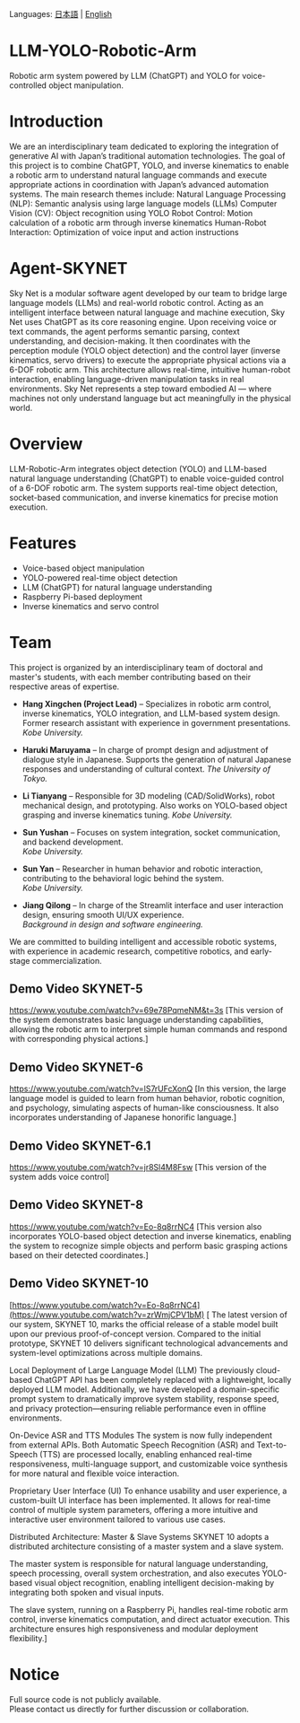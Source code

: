 Languages: [日本語](README_ja.md) | [English](README.md) 


# LLM-YOLO-Robotic-Arm
Robotic arm system powered by LLM (ChatGPT) and YOLO for voice-controlled object manipulation.

# Introduction
We are an interdisciplinary team dedicated to exploring the integration of generative AI with Japan’s traditional automation technologies.
The goal of this project is to combine ChatGPT, YOLO, and inverse kinematics to enable a robotic arm to understand natural language commands and execute appropriate actions in coordination with Japan’s advanced automation systems.
The main research themes include:
Natural Language Processing (NLP): Semantic analysis using large language models (LLMs)
Computer Vision (CV): Object recognition using YOLO
Robot Control: Motion calculation of a robotic arm through inverse kinematics
Human-Robot Interaction: Optimization of voice input and action instructions



#  Agent-SKYNET
Sky Net is a modular software agent developed by our team to bridge large language models (LLMs) and real-world robotic control.
Acting as an intelligent interface between natural language and machine execution, Sky Net uses ChatGPT as its core reasoning engine. Upon receiving voice or text commands, the agent performs semantic parsing, context understanding, and decision-making. It then coordinates with the perception module (YOLO object detection) and the control layer (inverse kinematics, servo drivers) to execute the appropriate physical actions via a 6-DOF robotic arm.
This architecture allows real-time, intuitive human-robot interaction, enabling language-driven manipulation tasks in real environments. Sky Net represents a step toward embodied AI — where machines not only understand language but act meaningfully in the physical world.

# Overview
LLM-Robotic-Arm integrates object detection (YOLO) and LLM-based natural language understanding (ChatGPT) to enable voice-guided control of a 6-DOF robotic arm. The system supports real-time object detection, socket-based communication, and inverse kinematics for precise motion execution.

# Features

- Voice-based object manipulation  
- YOLO-powered real-time object detection  
- LLM (ChatGPT) for natural language understanding  
- Raspberry Pi-based deployment  
- Inverse kinematics and servo control  
 
# Team

This project is organized by an interdisciplinary team of doctoral and master's students, with each member contributing based on their respective areas of expertise.

- **Hang Xingchen (Project Lead)** – Specializes in robotic arm control, inverse kinematics, YOLO integration, and LLM-based system design. Former research assistant with experience in government presentations.
  *Kobe University.*
  
- **Haruki Maruyama**  –  In charge of prompt design and adjustment of dialogue style in Japanese. Supports the generation of natural Japanese responses and understanding of cultural context.
  *The University of Tokyo.*

- **Li Tianyang** – Responsible for 3D modeling (CAD/SolidWorks), robot mechanical design, and prototyping. Also works on YOLO-based object grasping and inverse kinematics tuning.
  *Kobe University.*

- **Sun Yushan** – Focuses on system integration, socket communication, and backend development.  
  *Kobe University.*

- **Sun Yan** – Researcher in human behavior and robotic interaction, contributing to the behavioral logic behind the system.  
  *Kobe University.*

- **Jiang Qilong** – In charge of the Streamlit interface and user interaction design, ensuring smooth UI/UX experience.  
  *Background in design and software engineering.*

We are committed to building intelligent and accessible robotic systems, with experience in academic research, competitive robotics, and early-stage commercialization.

## Demo Video SKYNET-5
https://www.youtube.com/watch?v=69e78PqmeNM&t=3s
[This version of the system demonstrates basic language understanding capabilities, allowing the robotic arm to interpret simple human commands and respond with corresponding physical actions.]

## Demo Video  SKYNET-6
https://www.youtube.com/watch?v=lS7rUFcXonQ
[In this version, the large language model is guided to learn from human behavior, robotic cognition, and psychology, simulating aspects of human-like consciousness. It also incorporates understanding of Japanese honorific language.]

## Demo Video  SKYNET-6.1
https://www.youtube.com/watch?v=jr8Sl4M8Fsw
[This version of the system adds voice control]

## Demo Video  SKYNET-8
https://www.youtube.com/watch?v=Eo-8q8rrNC4
[This version also incorporates YOLO-based object detection and inverse kinematics, enabling the system to recognize simple objects and perform basic grasping actions based on their detected coordinates.]

## Demo Video  SKYNET-10
[https://www.youtube.com/watch?v=Eo-8q8rrNC4](https://www.youtube.com/watch?v=zrWmjCPV1bM)
[
The latest version of our system, SKYNET 10, marks the official release of a stable model built upon our previous proof-of-concept version. Compared to the initial prototype, SKYNET 10 delivers significant technological advancements and system-level optimizations across multiple domains.

Local Deployment of Large Language Model (LLM)
The previously cloud-based ChatGPT API has been completely replaced with a lightweight, locally deployed LLM model. Additionally, we have developed a domain-specific prompt system to dramatically improve system stability, response speed, and privacy protection—ensuring reliable performance even in offline environments.

On-Device ASR and TTS Modules
The system is now fully independent from external APIs. Both Automatic Speech Recognition (ASR) and Text-to-Speech (TTS) are processed locally, enabling enhanced real-time responsiveness, multi-language support, and customizable voice synthesis for more natural and flexible voice interaction.

Proprietary User Interface (UI)
To enhance usability and user experience, a custom-built UI interface has been implemented. It allows for real-time control of multiple system parameters, offering a more intuitive and interactive user environment tailored to various use cases.

Distributed Architecture: Master & Slave Systems
SKYNET 10 adopts a distributed architecture consisting of a master system and a slave system.

The master system is responsible for natural language understanding, speech processing, overall system orchestration, and also executes YOLO-based visual object recognition, enabling intelligent decision-making by integrating both spoken and visual inputs.

The slave system, running on a Raspberry Pi, handles real-time robotic arm control, inverse kinematics computation, and direct actuator execution. This architecture ensures high responsiveness and modular deployment flexibility.]





# Notice 
Full source code is not publicly available.  
Please contact us directly for further discussion or collaboration.
